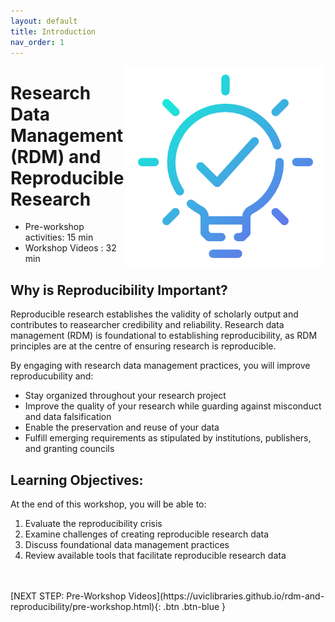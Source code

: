 ```yaml
---
layout: default
title: Introduction 
nav_order: 1
---
```

<img src="images/idea.png" style="float:right;width:320px;height:320px;"> 

# Research Data Management (RDM) and Reproducible Research

- Pre-workshop activities: 15 min 
- Workshop Videos : 32 min

## Why is Reproducibility Important? 

Reproducible research establishes the validity of scholarly output and contributes to reasearcher credibility and reliability. Research data management (RDM) is foundational to establishing reproducibility, as RDM principles are at the centre of ensuring research is reproducible. 

By engaging with research data management practices, you will improve reproducubility and:
- Stay organized throughout your research project
- Improve the quality of your research while guarding against misconduct and data falsification
- Enable the preservation and reuse of your data
- Fulfill emerging requirements as stipulated by institutions, publishers, and granting councils

## Learning Objectives:

At the end of this workshop, you will be able to:

1. Evaluate the reproducibility crisis
2. Examine challenges of creating reproducible research data
3. Discuss foundational data management practices 
4. Review available tools that facilitate reproducible research data
<br> 
<br> 
[NEXT STEP: Pre-Workshop Videos](https://uviclibraries.github.io/rdm-and-reproducibility/pre-workshop.html){: .btn .btn-blue }

